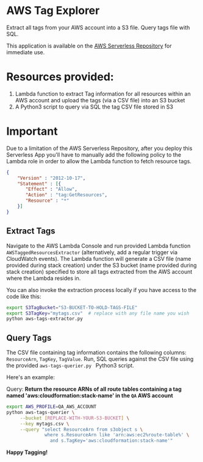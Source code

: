 # AWS Tag Explorer

Extract all tags from your AWS account into a S3 file. Query tags file with SQL.

This application is available on the [AWS Serverless Repository](https://aws.amazon.com/serverless/serverlessrepo/) for immediate use.

# Resources provided:

1. Lambda function to extract Tag information for all resources within an AWS account and upload the tags (via a CSV file) into an S3 bucket
2. A Python3 script to query via SQL the tag CSV file stored in S3


# Important

Due to a limitation of the AWS Serverless Repository, after you deploy this Serverless App you'll have to manually add the following policy to the Lambda role in order to allow the Lambda function to fetch resource tags.

```json
{   
    "Version" : "2012-10-17",   
    "Statement" : [{      
       "Effect" : "Allow",      
       "Action" : "tag:GetResources",      
       "Resource" : "*"      
    }] 
}
```

## Extract Tags

Navigate to the AWS Lambda Console and run provided Lambda function ```AWSTaggedResourcesExtractor``` (alternatively, add a regular trigger via CloudWatch events). The Lambda function will generate a CSV file (name provided during stack creation) under the S3 bucket (name provided during stack creation) specified to store all tags extracted from the AWS account where the Lambda resides in.

You can also invoke the extraction process locally if you have access to the code like this:

```bash
export S3TagBucket="S3-BUCKET-TO-HOLD-TAGS-FILE"
export S3TagKey="mytags.csv"  # replace with any file name you wish
python aws-tags-extractor.py 
```

## Query Tags

The CSV file containing tag information contains the following columns: ```ResourceArn```, ```TagKey```, ```TagValue```. Run, SQL queries against the CSV file using the provided ```aws-tags-querier.py ``` Python3 script.

Here's an example:

Query: __Return the resource ARNs of all route tables containing a tag named 'aws:cloudformation:stack-name' in the ```QA``` AWS account__

```bash
export AWS_PROFILE=QA_AWS_ACCOUNT
python aws-tags-querier \
     --bucket [REPLACE-WITH-YOUR-S3-BUCKET] \
     --key mytags.csv \
     --query "select ResourceArn from s3object s \
              where s.ResourceArn like 'arn:aws:ec2%route-table%' \
                and s.TagKey='aws:cloudformation:stack-name'"
```

__Happy Tagging!__
